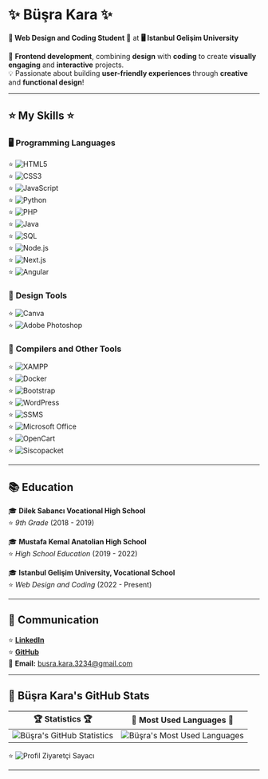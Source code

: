 # ✨ Büşra Kara ✨  
**🌟 Web Design and Coding Student 🌟** at **🖥️ Istanbul Gelişim University**  

🚀 **Frontend development**, combining **design** with **coding** to create **visually engaging** and **interactive** projects.  
💡 Passionate about building **user-friendly experiences** through **creative** and **functional design**!  

---

## ⭐ My Skills ⭐  

### 🖥️ **Programming Languages**  
⭐ ![HTML5](https://img.shields.io/badge/-HTML5-F7C52A?style=flat-square&logo=html5&logoColor=black)  
⭐ ![CSS3](https://img.shields.io/badge/-CSS3-F7C52A?style=flat-square&logo=css3&logoColor=black)  
⭐ ![JavaScript](https://img.shields.io/badge/-JavaScript-F7C52A?style=flat-square&logo=javascript&logoColor=black)  
⭐ ![Python](https://img.shields.io/badge/-Python-F7C52A?style=flat-square&logo=python&logoColor=black)  
⭐ ![PHP](https://img.shields.io/badge/-PHP-F7C52A?style=flat-square&logo=php&logoColor=black)  
⭐ ![Java](https://img.shields.io/badge/-Java-F7C52A?style=flat-square&logo=java&logoColor=black)  
⭐ ![SQL](https://img.shields.io/badge/-SQL-F7C52A?style=flat-square&logo=database&logoColor=black)  
⭐ ![Node.js](https://img.shields.io/badge/-Node.js-F7C52A?style=flat-square&logo=node.js&logoColor=black)  
⭐ ![Next.js](https://img.shields.io/badge/-Next.js-F7C52A?style=flat-square&logo=next.js&logoColor=black)  
⭐ ![Angular](https://img.shields.io/badge/-Angular-F7C52A?style=flat-square&logo=angular&logoColor=black)  

### 🎨 **Design Tools**  
⭐ ![Canva](https://img.shields.io/badge/-Canva-F7C52A?style=flat-square&logo=canva&logoColor=black)  
⭐ ![Adobe Photoshop](https://img.shields.io/badge/-Adobe%20Photoshop-F7C52A?style=flat-square&logo=adobe%20photoshop&logoColor=black)  

### 🔧 **Compilers and Other Tools**  
⭐ ![XAMPP](https://img.shields.io/badge/-XAMPP-F7C52A?style=flat-square&logo=xampp&logoColor=black)  
⭐ ![Docker](https://img.shields.io/badge/-Docker-F7C52A?style=flat-square&logo=docker&logoColor=black)  
⭐ ![Bootstrap](https://img.shields.io/badge/-Bootstrap-F7C52A?style=flat-square&logo=bootstrap&logoColor=black)  
⭐ ![WordPress](https://img.shields.io/badge/-WordPress-F7C52A?style=flat-square&logo=wordpress&logoColor=black)  
⭐ ![SSMS](https://img.shields.io/badge/-SSMS-F7C52A?style=flat-square&logo=microsoft-sql-server&logoColor=black)  
⭐ ![Microsoft Office](https://img.shields.io/badge/-Microsoft%20Office-F7C52A?style=flat-square&logo=microsoft-office&logoColor=black)  
⭐ ![OpenCart](https://img.shields.io/badge/-OpenCart-F7C52A?style=flat-square&logo=open-cart&logoColor=black)  
⭐ ![Siscopacket](https://img.shields.io/badge/-Siscopacket-F7C52A?style=flat-square&logo=network&logoColor=black)  

---

## 📚 **Education**  

🎓 **Dilek Sabancı Vocational High School**  
⭐ *9th Grade* (2018 - 2019)  

🎓 **Mustafa Kemal Anatolian High School**  
⭐ *High School Education* (2019 - 2022)  

🎓 **Istanbul Gelişim University, Vocational School**  
⭐ *Web Design and Coding* (2022 - Present)  

---

## 📡 **Communication**  
⭐ [**LinkedIn**](https://www.linkedin.com/in/b%C3%BC%C5%9Fra-kara-394aba317/)  
⭐ [**GitHub**](https://github.com/busrajkara)  
📩 **Email:** busra.kara.3234@gmail.com  

---

## 🚀 **Büşra Kara's GitHub Stats**  

| 🏆 **Statistics** 🏆      | 🚀 **Most Used Languages** 🚀 |
|-----------------------------|-------------------------------|
| ![Büşra's GitHub Statistics](https://github-readme-stats.vercel.app/api?username=busrajkara&show_icons=true&theme=dark&count_private=true&bg_color=000000&text_color=F7C52A&icon_color=F7C52A) | ![Büşra's Most Used Languages](https://github-readme-stats.vercel.app/api/top-langs/?username=busrajkara&layout=compact&theme=dark&bg_color=000000&text_color=F7C52A&icon_color=F7C52A) |

⭐ ![Profil Ziyaretçi Sayacı](https://komarev.com/ghpvc/?username=busrajkara&color=F7C52A)  

---
